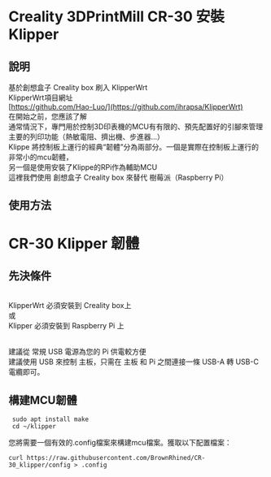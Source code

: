 # Creality 3DPrintMill CR-30 安裝 Klipper 
## 說明
基於創想盒子 Creality box 刷入 KlipperWrt
<br>KlipperWrt項目網址
<br>[https://github.com/Hao-Luo/](https://github.com/ihrapsa/KlipperWrt)
<br>在開始之前，您應該了解 
<br>通常情況下，專門用於控制3D印表機的MCU有有限的、預先配置好的引腳來管理主要的列印功能（熱敏電阻、擠出機、步進器...）
<br>Klippe 將控制板上運行的經典“韌體”分為兩部分。一個是實際在控制板上運行的非常小的mcu韌體，
<br>另一個是使用安裝了Klippe的RPi作為輔助MCU
<br>這裡我們使用 創想盒子 Creality box 來替代 樹莓派（Raspberry Pi）


## 使用方法



# CR-30 Klipper 韌體
## 先決條件
<br>KlipperWrt 必須安裝到 Creality box上
<br>或
<br>Klipper 必須安裝到 Raspberry Pi 上

<br>建議從 常規 USB 電源為您的 Pi 供電較方便
<br>建議使用 USB 來控制 主板，只需在 主板 和 Pi 之間連接一條 USB-A 轉 USB-C 電纜即可。

## 構建MCU韌體
````
 sudo apt install make
 cd ~/klipper
````

您將需要一個有效的.config檔案來構建mcu檔案。獲取以下配置檔案：
````
curl https://raw.githubusercontent.com/BrownRhined/CR-30_klipper/config > .config
````
